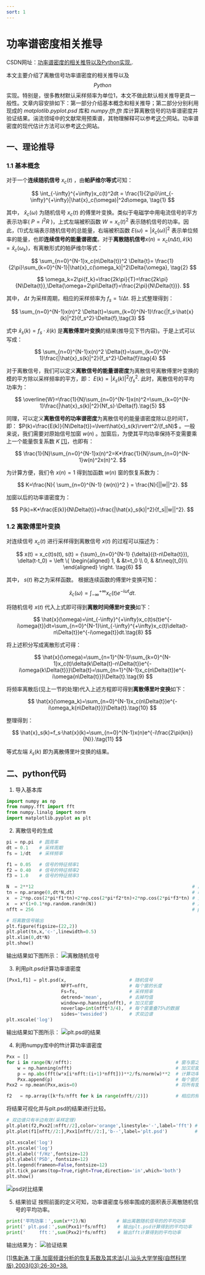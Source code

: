 ```yaml
---
sort: 1
---
```

# 功率谱密度相关推导

CSDN网址：[功率谱密度的相关推导以及Python实现.](https://blog.csdn.net/m0_46361204/article/details/126352216).

本文主要介绍了离散信号功率谱密度的相关推导以及 $$Python$$ 实现。特别是，很多教材默认采样频率为单位1，本文不做此默认相关推导更具一般性。文章内容安排如下：第一部分介绍基本概念和相关推导；第二部分分别利用现成的 $matplotlib.pyplot.psd$ 库和 $numpy.fft.fft$ 库计算离散信号的功率谱密度并验证结果。湍流领域中的文献常用预乘谱，其物理解释可以参考[这个](https://physics.stackexchange.com/questions/178638/what-are-premultiplied-energy-spectra)网站。功率谱密度的现代估计方法可以参考[这个](https://pyspectrum.readthedocs.io/en/latest/index.html)网站。

## 一、理论推导
### 1.1 基本概念
对于一个**连续随机信号** $x_c(t)$ ，由**帕萨维尔等式**可知：

$$
\int_{-\infty}^{+\infty}x_c(t)^2dt = \frac{1}{2\pi}\int_{-\infty}^{+\infty}|\hat{x}_c(\omega)|^2d\omega, \tag{1}
$$

其中， $\hat{x}_c(\omega)$ 为随机信号 $x_c(t)$ 的傅里叶变换。类似于电磁学中用电流信号的平方表示功率( $P=I^2R$ )，上式左端被积函数 $W=x_c(t)^2$ 表示随机信号的功率。因此，(1)式左端表示随机信号的总能量，右端被积函数 $E(\omega)=\left|\hat{x}_c(\omega)\right|^2$ 表示单位频率的能量，也即**连续信号的能量谱密度**。对于**离散随机信号**$x(n)=x_c(n\Delta{t}),\hat{x}(k)=\hat{x}_c(\omega_k)$，有离散形式的帕萨维尔等式：
 
 $$
 \sum_{n=0}^{N-1}x_c(n\Delta{t})^2 \Delta{t}= \frac{1}{2\pi}\sum_{k=0}^{N-1}|\hat{x}_c(\omega_k)|^2\Delta{\omega}, \tag{2}
 $$
 
 $$
 \omega_k=2\pi{f_k}=\frac{2k\pi}{T}=\frac{2k\pi}{N\Delta{t}},\Delta{\omega=2\pi\Delta{f}=\frac{2\pi}{N\Delta{t}}}.
 $$
 
 其中， $\Delta{t}$ 为采样周期，相应的采样频率为 $f_s=1/\Delta{t}.$ 将上式整理得到：
 
 $$ 
 \sum_{n=0}^{N-1}x(n)^2 \Delta{t}=\sum_{k=0}^{N-1}\frac{|f_s·\hat{x}(k)|^2}{f_s^2}·\Delta{f},\tag{3}
 $$
 
 式中 $\hat{x}_s(k)=f_s·\hat{x}(k)$ 是**离散傅里叶变换**的结果(推导见下节内容)。于是上式可以写成：
 
 $$
 \sum_{n=0}^{N-1}x(n)^2 \Delta{t}=\sum_{k=0}^{N-1}\frac{|\hat{x}_s(k)|^2}{f_s^2}·\Delta{f}\tag{4}
 $$
 
 对于离散信号，我们可以定义**离散信号的能量谱密度**为离散信号离散傅里叶变换的模的平方除以采样频率的平方，即： $E(k)=\lvert{\hat{x}_s(k)}\rvert^2/f_s^2.$ 此时，离散信号的平均功率为：
 
 $$
 \overline{W}=\frac{1}{N}\sum_{n=0}^{N-1}x(n)^2=\sum_{k=0}^{N-1}\frac{|\hat{x}_s(k)|^2}{Nf_s}·\Delta{f}.\tag{5}
 $$
 
 同理，可以定义**离散信号的功率谱密度**为离散信号的能量谱密度除以总时间T，即： $P(k)=\frac{E(k)}{N\Delta{t}}=\lvert\hat{x}_s(k)\rvert^2/(f_sN)$ 。一般来说，我们需要对原始信号加窗 $w(n)$ 。加窗后，为使其平均功率保持不变需要乘上一个能量恢复系数 $K$ [\[1\]](https://kns.cnki.net/kcms/detail/detail.aspx?dbcode=CJFD&dbname=CJFD2003&filename=STDX200303004&uniplatform=NZKPT&v=zhyBvCRfnxMB1U45QP4Oku0S66Qu1jTcnSswySJ-YPLiqQkZqhfxvKYCubpuoOJO)，也即有：
 
 $$
 \frac{1}{N}\sum_{n=0}^{N-1}x(n)^2=K*\frac{1}{N}\sum_{n=0}^{N-1}w(n)^2x(n)^2.
 $$
 
 为计算方便，我们令 $x(n)=1$ 得到加函数 $w(n)$ 窗的恢复系数为：
 
 $$
 K=\frac{N}{ \sum_{n=0}^{N-1} {w(n)}^2 } = \frac{N}{||w||^2}.
 $$
 
 加窗以后的功率谱密度为：
 
 $$
 P(k)=K*\frac{E(k)}{N\Delta{t}}=\frac{|\hat{x}_s(k)|^2}{f_s||w||^2}.
 $$
 
### 1.2 离散傅里叶变换

对连续信号 $x_c(t)$ 进行采样得到离散信号 $x(t)$ 的过程可以描述为：

$$
x(t) = x_c(t)s(t), s(t) = {\sum}_{n=0}^{N-1} {\delta}({t-n\Delta{t}}), \delta(t-t_0) = \left \{ \begin{aligned} 
1, & &t=t_0 \\
0, & &t\neq{t_0}\\
\end{aligned} \right. \tag{6}
$$

其中， $s(t)$ 称之为采样函数。 根据连续函数的傅里叶变换可知：

$$
\hat{x}_c(\omega)=\int_{-\infty}^{+\infty}x_c(t)e^{-i\omega{t}}dt.\tag{7}
$$

将随机信号 $x(t)$ 代入上式即可得到**离散时间傅里叶变换**如下：

$$
\hat{x}(\omega)=\int_{-\infty}^{+\infty}x_c(t)s(t)e^{-i\omega{t}}dt=\sum_{n=0}^{N-1}\int_{-\infty}^{+\infty}x_c(t)\delta(t-n\Delta{t})e^{-i\omega{t}}dt.\tag{8}
$$

将上述积分写成离散形式可得：

$$
\hat{x}(\omega)=\sum_{n=1}^{N-1}\sum_{k=0}^{N-1}x_c(t)\delta(k\Delta{t}-n\Delta{t})e^{-i\omega{k\Delta{t}}}\Delta{t}=\sum_{n=1}^{N-1}x_c(n\Delta{t})e^{-i\omega{n\Delta{t}}}\Delta{t}.\tag{9}
$$

将频率离散后(见上一节的处理)代入上述方程即可得到**离散傅里叶变换**如下：

$$
\hat{x}(\omega_k)=\sum_{n=0}^{N-1}x_c(n\Delta{t})e^{-i\omega_k{n\Delta{t}}}\Delta{t}.\tag{10}
$$

整理得到：

$$
\hat{x}_s(k)=f_s·\hat{x}(k)=\sum_{n=0}^{N-1}x(n)e^{-i\frac{2\pi{kn}}{N}}.\tag{11}
$$

等式左端 $\hat{x}_s(k)$ 即为离散傅里叶变换的结果。

## 二、python代码
1. 导入基本库
```python
import numpy as np
from numpy.fft import fft
from numpy.linalg import norm
import matplotlib.pyplot as plt
```
2. 离散信号的生成
```python
pi = np.pi  # 圆周率
dt = 0.1    # 采样周期
fs = 1/dt   # 采样频率

f1 = 0.05   # 信号的特征频率1
f2 = 0.40   # 信号的特征频率2
f3 = 1.0    # 信号的特征频率3

N  = 2**12                                                          # 离散信号的长度
tn = np.arange(0,dt*N,dt)                                           # 时间序列
x  = 2*np.cos(2*pi*f1*tn)+2*np.cos(2*pi*f2*tn)+2*np.cos(2*pi*f3*tn) # 生成离散信号
x  = x*(1+0.1*np.random.randn(N))                                   # 加入随机噪声  
nfft = 256                                                          # psd的窗长

# 将离散信号输出
plt.figure(figsize=(22,2))
plt.plot(tn,x,'c-',linewidth=0.5)
plt.xlim(0,dt*N)
plt.show()
```
输出结果如下图所示：
![离散随机信号](https://img-blog.csdnimg.cn/f69f696f89ee4e249baa52e962fa61fc.png#pic_center)

3. 利用plt.psd计算功率谱密度
```python
[Pxx1,f1] = plt.psd(x,                       # 随机信号
                    NFFT=nfft,               # 每个窗的长度
                    Fs=fs,                   # 采样频率
                    detrend='mean',          # 去掉均值
                    window=np.hanning(nfft), # 加汉尼窗
                    noverlap=int(nfft*3/4),  # 每个窗重叠75%的数据
                    sides='twosided')        # 求双边谱
plt.xscale('log')
```
输出结果如下图所示：
![plt.psd的结果](https://img-blog.csdnimg.cn/f1a411049fb44d49b68f37cec5b006b3.png#pic_center)

4. 利用numpy库中的fft计算功率谱密度
```python
Pxx = []
for i in range(N//nfft):                                      # 窗与窗之间数据不重叠
    w = np.hanning(nfft)                                      # 加汉尼窗
    p = np.abs(fft(w*x[i*nfft:(i+1)*nfft]))**2/fs/norm(w)**2  # 计算功率谱
    Pxx.append(p)                                             # 每个窗的结果
Pxx2 = np.mean(Pxx,axis=0)                                    # 将所有窗平均得到最终结果

f2   = np.array([k*fs/nfft for k in range(nfft//2)])          # 相应的频率：fk
```
将结果可视化并与plt.psd的结果进行比较。
```python
# 双边谱只有半边有效(采样定理)
plt.plot(f2,Pxx2[:nfft//2],color='orange',linestyle='-',label='fft') # 利用fft计算的结果
plt.plot(f1[nfft//2:],Pxx1[nfft//2:],'b--',label='plt.psd')          # 利用plt.psd计算的结果

plt.xscale('log')
plt.yscale('log')
plt.xlabel('f/Hz',fontsize=12)
plt.ylabel('PSD', fontsize=12)
plt.legend(frameon=False,fontsize=12)
plt.tick_params(top=True,right=True,direction='in',which='both')
plt.show()
```
![psd对比结果](https://img-blog.csdnimg.cn/efec6c76262547729e68558fcba3c017.png#pic_center)

5. 结果验证
按照前面的定义可知，功率谱密度与频率围成的面积表示离散随机信号的平均功率。
```python
print('平均功率：',sum(x**2)/N)           # 输出离散随机信号的的平均功率
print(' plt.psd：',sum(Pxx1)*fs/nfft)    # 输出plt.psd计算得到的平均功率
print('     fft：',sum(Pxx2)*fs/nfft)    # 输出fft计算得到的平均功率
```
输出结果为：
![验证结果](https://img-blog.csdnimg.cn/61c22d94134345e9b644b51c4101045a.png#pic_center)

[\[1\]焦新涛,丁康.加窗频谱分析的恢复系数及其求法\[J\].汕头大学学报(自然科学版),2003(03):26-30+38.](https://kns.cnki.net/kcms/detail/detail.aspx?dbcode=CJFD&dbname=CJFD2003&filename=STDX200303004&uniplatform=NZKPT&v=zhyBvCRfnxMB1U45QP4Oku0S66Qu1jTcnSswySJ-YPLiqQkZqhfxvKYCubpuoOJO)

